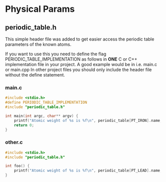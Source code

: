 # Physical Params

## periodic_table.h
This simple header file was added to get easier access the periodic table parameters of the known atoms.

If you want to use this you need to define the flag PERIODIC_TABLE_IMPLEMENTATION as follows in **ONE** C or C++ implementation file in your project.
A good example would be in i.e. main.c or main.cpp
In other project files you should only include the header file without the define statement.

### main.c ###
```C
#include <stdio.h>
#define PERIODIC_TABLE_IMPLEMENTATION
#include "periodic_table.h"

int main(int argc, char** argv) {
	printf("Atomic weight of %s is %f\n", periodic_table[PT_IRON].name, periodic_table[PT_IRON].atomic_weight);
	return 0;
}
```

### other.c ###
```C
#include <stdio.h>
#include "periodic_table.h"

int foo() {
	printf("Atomic weight of %s is %f\n", periodic_table[PT_LEAD].name, periodic_table[PT_LEAD].atomic_weight);
}
```


